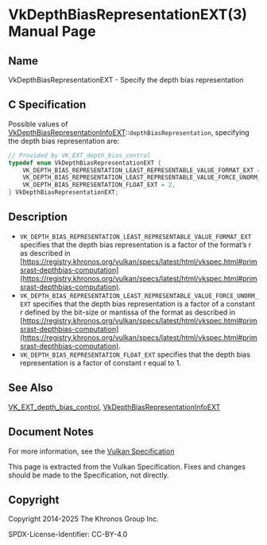 # VkDepthBiasRepresentationEXT(3) Manual Page

## Name

VkDepthBiasRepresentationEXT - Specify the depth bias representation



## [](#_c_specification)C Specification

Possible values of [VkDepthBiasRepresentationInfoEXT](https://registry.khronos.org/vulkan/specs/latest/man/html/VkDepthBiasRepresentationInfoEXT.html)::`depthBiasRepresentation`, specifying the depth bias representation are:

```c++
// Provided by VK_EXT_depth_bias_control
typedef enum VkDepthBiasRepresentationEXT {
    VK_DEPTH_BIAS_REPRESENTATION_LEAST_REPRESENTABLE_VALUE_FORMAT_EXT = 0,
    VK_DEPTH_BIAS_REPRESENTATION_LEAST_REPRESENTABLE_VALUE_FORCE_UNORM_EXT = 1,
    VK_DEPTH_BIAS_REPRESENTATION_FLOAT_EXT = 2,
} VkDepthBiasRepresentationEXT;
```

## [](#_description)Description

- `VK_DEPTH_BIAS_REPRESENTATION_LEAST_REPRESENTABLE_VALUE_FORMAT_EXT` specifies that the depth bias representation is a factor of the format’s r as described in [https://registry.khronos.org/vulkan/specs/latest/html/vkspec.html#primsrast-depthbias-computation](https://registry.khronos.org/vulkan/specs/latest/html/vkspec.html#primsrast-depthbias-computation).
- `VK_DEPTH_BIAS_REPRESENTATION_LEAST_REPRESENTABLE_VALUE_FORCE_UNORM_EXT` specifies that the depth bias representation is a factor of a constant r defined by the bit-size or mantissa of the format as described in [https://registry.khronos.org/vulkan/specs/latest/html/vkspec.html#primsrast-depthbias-computation](https://registry.khronos.org/vulkan/specs/latest/html/vkspec.html#primsrast-depthbias-computation).
- `VK_DEPTH_BIAS_REPRESENTATION_FLOAT_EXT` specifies that the depth bias representation is a factor of constant r equal to 1.

## [](#_see_also)See Also

[VK\_EXT\_depth\_bias\_control](https://registry.khronos.org/vulkan/specs/latest/man/html/VK_EXT_depth_bias_control.html), [VkDepthBiasRepresentationInfoEXT](https://registry.khronos.org/vulkan/specs/latest/man/html/VkDepthBiasRepresentationInfoEXT.html)

## [](#_document_notes)Document Notes

For more information, see the [Vulkan Specification](https://registry.khronos.org/vulkan/specs/latest/html/vkspec.html#VkDepthBiasRepresentationEXT)

This page is extracted from the Vulkan Specification. Fixes and changes should be made to the Specification, not directly.

## [](#_copyright)Copyright

Copyright 2014-2025 The Khronos Group Inc.

SPDX-License-Identifier: CC-BY-4.0
